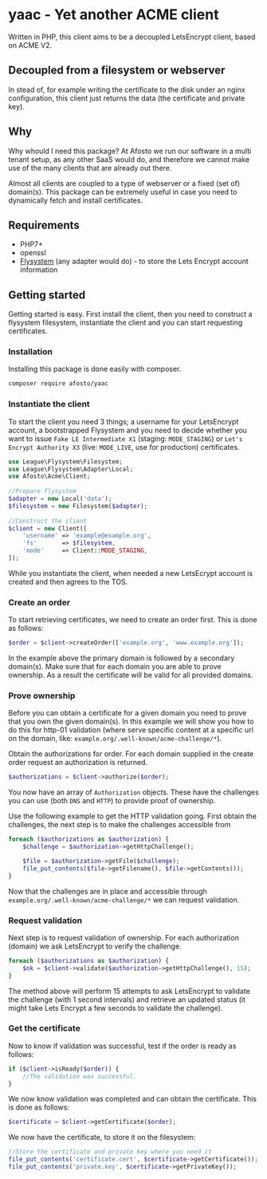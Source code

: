 # yaac - Yet another ACME client

Written in PHP, this client aims to be a decoupled LetsEncrypt client, based on ACME V2.

## Decoupled from a filesystem or webserver

In stead of, for example writing the certificate to the disk under an nginx configuration, this client just returns the 
data (the certificate and private key).

## Why

Why whould I need this package? At Afosto we run our software in a multi tenant setup, as any other SaaS would do, and
therefore we cannot make use of the many clients that are already out there. 

Almost all clients are coupled to a type of webserver or a fixed (set of) domain(s). This package can be extremely 
useful in case you need to dynamically fetch and install certificates.


## Requirements

- PHP7+
- openssl
- [Flysystem](http://flysystem.thephpleague.com/) (any adapter would do) - to store the Lets Encrypt account information


## Getting started

Getting started is easy. First install the client, then you need to construct a flysystem filesystem, instantiate the 
client and you can start requesting certificates.

### Installation

Installing this package is done easily with composer. 
```bash
composer require afosto/yaac
```

### Instantiate the client

To start the client you need 3 things; a username for your LetsEncrypt account, a bootstrapped Flysystem and you need to 
decide whether you want to issue `Fake LE Intermediate X1` (staging: `MODE_STAGING`) or `Let's Encrypt Authority X3` 
(live: `MODE_LIVE`, use for production) certificates.

```php
use League\Flysystem\Filesystem;
use League\Flysystem\Adapter\Local;
use Afosto\Acme\Client;
 
//Prepare flysystem
$adapter = new Local('data');
$filesystem = new Filesystem($adapter);
 
//Construct the client
$client = new Client([
    'username' => 'example@example.org',
    'fs'       => $filesystem,
    'mode'     => Client::MODE_STAGING,
]);
```

While you instantiate the client, when needed a new LetsEcrypt account is created and then agrees to the TOS.


### Create an order

To start retrieving certificates, we need to create an order first. This is done as follows:

```php
$order = $client->createOrder(['example.org', 'www.example.org']);
```

In the example above the primary domain is followed by a secondary domain(s). Make sure that for each domain you are 
able to prove ownership. As a result the certificate will be valid for all provided domains.

### Prove ownership

Before you can obtain a certificate for a given domain you need to prove that you own the given domain(s). In this 
example we will show you how to do this for http-01 validation (where serve specific content at a specific url on the
domain, like: `example.org/.well-known/acme-challenge/*`).

Obtain the authorizations for order. For each domain supplied in the create order request an authorization is returned.

```php
$authorizations = $client->authorize($order);
```


You now have an array of `Authorization` objects. These have the challenges you can use (both `DNS` and `HTTP`) to 
provide proof of ownership.

Use the following example to get the HTTP validation going. First obtain the challenges, the next step is to make the 
challenges accessible from 
```php
foreach ($authorizations as $authorization) {
    $challenge = $authorization->getHttpChallenge();

    $file = $authorization->getFile($challenge);
    file_put_contents($file->getFilename(), $file->getContents());   
}
```

Now that the challenges are in place and accessible through `example.org/.well-known/acme-challenge/*` we can request 
validation. 

### Request validation

Next step is to request validation of ownership. For each authorization (domain) we ask LetsEncrypt to verify the 
challenge. 

```php
foreach ($authorizations as $authorization) {
    $ok = $client->validate($authorization->getHttpChallenge(), 15);
}
```

The method above will perform 15 attempts to ask LetsEncrypt to validate the challenge (with 1 second intervals) and
retrieve an updated status (it might take Lets Encrypt a few seconds to validate the challenge).

### Get the certificate

Now to know if validation was successful, test if the order is ready as follows:

```php
if ($client->isReady($order)) {
    //The validation was successful.
}
```

We now know validation was completed and can obtain the certificate. This is done as follows:

```php
$certificate = $client->getCertificate($order);
```

We now have the certificate, to store it on the filesystem:
```php
//Store the certificate and private key where you need it
file_put_contents('certificate.cert', $certificate->getCertificate());
file_put_contents('private.key', $certificate->getPrivateKey());
```